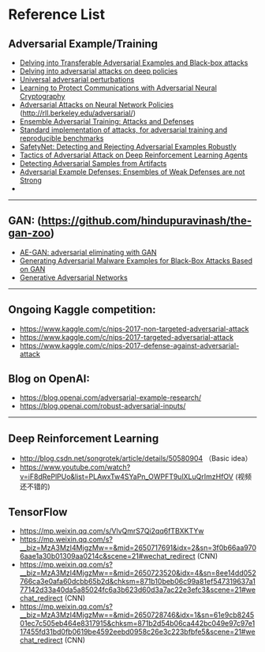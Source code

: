 
# Reference List

## Adversarial Example/Training
* [Delving into Transferable Adversarial Examples and Black-box attacks](https://arxiv.org/abs/1611.02770)
* [Delving into adversarial attacks on deep policies](https://arxiv.org/abs/1705.06452)
* [Universal adversarial perturbations](https://arxiv.org/abs/1610.08401)
* [Learning to Protect Communications with Adversarial Neural Cryptography](https://arxiv.org/abs/1610.06918v1)
* [Adversarial Attacks on Neural Network Policies](https://arxiv.org/abs/1702.02284)  (http://rll.berkeley.edu/adversarial/)
* [Ensemble Adversarial Training: Attacks and Defenses](https://arxiv.org/abs/1705.07204)
* [Standard implementation of attacks, for adversarial training and reproducible benchmarks](https://github.com/tensorflow/cleverhans)
* [SafetyNet: Detecting and Rejecting Adversarial Examples Robustly](https://arxiv.org/abs/1704.00103)
* [Tactics of Adversarial Attack on Deep Reinforcement Learning Agents](https://arxiv.org/abs/1703.06748)
* [Detecting Adversarial Samples from Artifacts](https://arxiv.org/abs/1703.00410)
* [Adversarial Example Defenses: Ensembles of Weak Defenses are not Strong](https://arxiv.org/abs/1706.04701)
* 
---

##  GAN:  (https://github.com/hindupuravinash/the-gan-zoo)
* [AE-GAN: adversarial eliminating with GAN](https://arxiv.org/abs/1707.05474)
* [Generating Adversarial Malware Examples for Black-Box Attacks Based on GAN](https://arxiv.org/abs/1702.05983v1)
* [Generative Adversarial Networks](https://arxiv.org/abs/1406.266)


---


## Ongoing Kaggle competition:
* https://www.kaggle.com/c/nips-2017-non-targeted-adversarial-attack
* https://www.kaggle.com/c/nips-2017-targeted-adversarial-attack
* https://www.kaggle.com/c/nips-2017-defense-against-adversarial-attack

## Blog on OpenAI:
* https://blog.openai.com/adversarial-example-research/
* https://blog.openai.com/robust-adversarial-inputs/

---

## Deep Reinforcement Learning
* http://blog.csdn.net/songrotek/article/details/50580904 （Basic idea）
* https://www.youtube.com/watch?v=iF8dRePlPUo&list=PLAwxTw4SYaPn_OWPFT9ulXLuQrImzHfOV (视频 还不错的)

## TensorFlow
* https://mp.weixin.qq.com/s/VlvQmrS7Qi2qq6fTBXKTYw
* https://mp.weixin.qq.com/s?__biz=MzA3MzI4MjgzMw==&mid=2650717691&idx=2&sn=3f0b66aa9706aae1a30b01309aa0214c&scene=21#wechat_redirect (CNN)
* https://mp.weixin.qq.com/s?__biz=MzA3MzI4MjgzMw==&mid=2650723520&idx=4&sn=8ee14dd052766ca3e0afa60dcbb65b2d&chksm=871b10beb06c99a81ef547319637a177142d33a40da5a85024fc6a3b623d60d3a7ac22e3efc3&scene=21#wechat_redirect (CNN)
* https://mp.weixin.qq.com/s?__biz=MzA3MzI4MjgzMw==&mid=2650728746&idx=1&sn=61e9cb824501ec7c505eb464e8317915&chksm=871b2d54b06ca442bc049e97c97e117455fd31bd0fb0619be4592eebd0958c26e3c223bfbfe5&scene=21#wechat_redirect (CNN)
